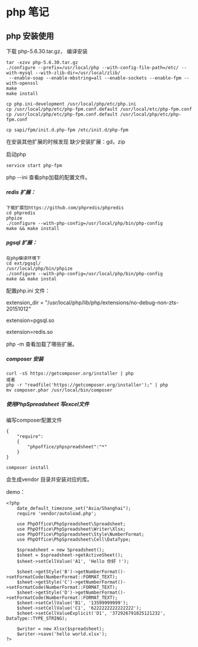 # php 笔记

## php 安装使用

下载 php-5.6.30.tar.gz， 编译安装

```
tar -xzxv php-5.6.30.tar.gz
./configure --prefix=/usr/local/php --with-config-file-path=/etc/ --with-mysql --with-zlib-dir=/usr/local/zlib/
 --enable-soap --enable-mbstring=all --enable-sockets --enable-fpm --with-openssl
make
make install

cp php.ini-development /usr/local/php/etc/php.ini
cp /usr/local/php/etc/php-fpm.conf.default /usr/local/etc/php-fpm.conf
cp /usr/local/php/etc/php-fpm.conf.default /usr/local/php/etc/php-fpm.conf

cp sapi/fpm/init.d.php-fpm /etc/init.d/php-fpm
```

在安装其他扩展的时候发现 缺少安装扩展：gd，zip

启动php

```
service start php-fpm
```

php --ini 查看php加载的配置文件。

##### redis 扩展：

```
下载扩展包https://github.com/phpredis/phpredis
cd phpredis
phpize
./configure --with-php-config=/usr/local/php/bin/php-config
make && make install
```

##### pgsql 扩展：

```
在php编译环境下
cd ext/pgsql/
/usr/local/php/bin/phpize
./configure --with-php-config=/usr/local/php/bin/php-config
make && make instal
```

配置php.ini 文件：

extension\_dir = "/usr/local/php/lib/php/extensions/no-debug-non-zts-20151012"

extension=pgsql.so

extension=redis.so

php -m 查看加载了哪些扩展。

##### composer 安装

```
curl -sS https://getcomposer.org/installer | php
或者
php -r "readfile('https://getcomposer.org/installer');" | php
mv composer.phar /usr/local/bin/composer
```

##### 使用PhpSpreadsheet 写excel文件

编写composer配置文件

```
{
    "require":
    {
        "phpoffice/phpspreadsheet":"*"
    }
}
```

```
composer install
```

会生成vendor 目录并安装对应的库。

demo：

```
<?php
    date_default_timezone_set("Asia/Shanghai");
    require 'vendor/autoload.php';

    use PhpOffice\PhpSpreadsheet\Spreadsheet;
    use PhpOffice\PhpSpreadsheet\Writer\Xlsx;
    use PhpOffice\PhpSpreadsheet\Style\NumberFormat;
    use PhpOffice\PhpSpreadsheet\Cell\DataType;
    
    $spreadsheet = new Spreadsheet();
    $sheet = $spreadsheet->getActiveSheet();
    $sheet->setCellValue('A1', 'Hello 你好 !');
							
    $sheet->getStyle('B')->getNumberFormat()->setFormatCode(NumberFormat::FORMAT_TEXT);
    $sheet->getStyle('C')->getNumberFormat()->setFormatCode(NumberFormat::FORMAT_TEXT);
    $sheet->getStyle('D')->getNumberFormat()->setFormatCode(NumberFormat::FORMAT_TEXT);
    $sheet->setCellValue('B1', '13599999999');
    $sheet->setCellValue('C1', '6222222222222222');
    $sheet->setCellValueExplicit('D1', '372926791825121232', DataType::TYPE_STRING);

    $writer = new Xlsx($spreadsheet);
    $writer->save('hello world.xlsx');
?>
```



